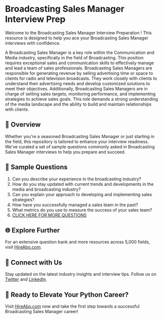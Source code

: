 # Broadcasting Sales Manager Interview Prep

Welcome to the Broadcasting Sales Manager Interview Preparation ! This resource is designed to help you ace your Broadcasting Sales Manager interviews with confidence.

A Broadcasting Sales Manager is a key role within the Communication and Media industry, specifically in the field of Broadcasting. This position requires exceptional sales and communication skills to effectively manage and lead a team of sales professionals. Broadcasting Sales Managers are responsible for generating revenue by selling advertising time or space to clients for radio and television broadcasts. They work closely with clients to understand their advertising needs and develop customized solutions to meet their objectives. Additionally, Broadcasting Sales Managers are in charge of setting sales targets, monitoring performance, and implementing strategies to achieve sales goals. This role demands a strong understanding of the media landscape and the ability to build and maintain relationships with clients.

## 🚀 Overview

Whether you're a seasoned Broadcasting Sales Manager or just starting in the field, this repository is tailored to enhance your interview readiness. We've curated a set of sample questions commonly asked in Broadcasting Sales Manager interviews to help you prepare and succeed.

## 📝 Sample Questions

1. Can you describe your experience in the broadcasting industry?
2. How do you stay updated with current trends and developments in the media and broadcasting industry?
3. Can you explain your approach to developing and implementing sales strategies?
4. How have you successfully managed a sales team in the past?
5. What metrics do you use to measure the success of your sales team?
6. [CLICK HERE FOR MORE QUESTIONS](https://hireabo.com/job/8_2_46/Broadcasting%20Sales%20Manager)

## 🌐 Explore Further

For an extensive question bank and more resources across 5,000 fields, visit [HireAbo.com](https://www.hireabo.com).

## 📱 Connect with Us

Stay updated on the latest industry insights and interview tips. Follow us on [Twitter](https://twitter.com/hireabo) and [LinkedIn](https://www.linkedin.com/in/hire-abo-3609972a8/).

## 🚀 Ready to Elevate Your Python Career?

Visit [HireAbo.com](https://www.hireabo.com) now and take the first step towards a successful Broadcasting Sales Manager career!
